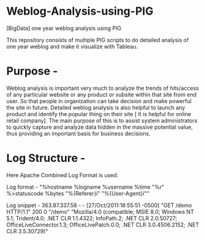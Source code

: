 # Weblog-Analysis-using-PIG
 [BigData] one year weblog analysis using PIG
 
 This repository consists of multiple PIG scripts to do detailed analysis of one year weblog  and make it visualize with Tableau.
 
# Purpose - 
Weblog analysis is important very much to analyze the trends of hits/access of any particular website or any product or subsite within that site from end user. So that people in organization can take decision and make  powerful the site in future. Detailed weblog analysis is also helpful to launch any product and identify the popular thing on their site [ It is helpful for online retail company]. The main purpose of this  is to assist system administrators to quickly capture and analyze data hidden in the massive potential value, thus providing an important basis for business decisions.

# Log Structure - 
Here Apache Combined Log Format is used.  

Log format -  "%hostname %logname %username %time \"%r\" %>statuscode %bytes \"%{Referer}i\" \"%{User-Agent}i\""

Log snippet - 
       363.87.337.58 - - [27/Oct/2011:18:55:51 -0500] "GET /demo HTTP/1.1" 200 0 "/demo" "Mozilla/4.0 (compatible; MSIE 8.0; Windows NT 5.1; Trident/4.0; .NET CLR 1.1.4322; InfoPath.2; .NET CLR 2.0.50727; OfficeLiveConnector.1.3; OfficeLivePatch.0.0; .NET CLR 3.0.4506.2152; .NET CLR 3.5.30729)"
       
       
 

